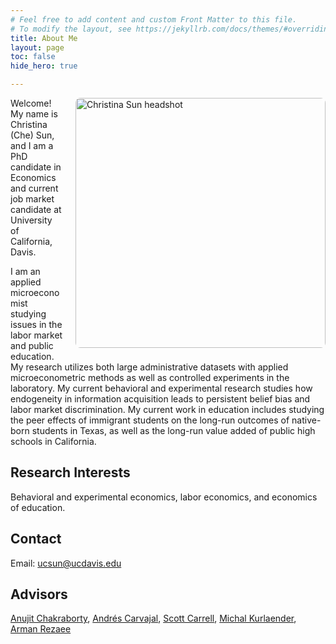 ```yaml
---
# Feel free to add content and custom Front Matter to this file.
# To modify the layout, see https://jekyllrb.com/docs/themes/#overriding-theme-defaults
title: About Me
layout: page
toc: false
hide_hero: true

---
```

<img src="{{ '/assets/photos/headshot.jpg' | relative_url }}"
     alt="Christina Sun headshot"
     style="float:right; width:400px; margin:0 0 1rem 1.25rem; border-radius:8px;"
     loading="lazy">

Welcome! My name is Christina (Che) Sun, and I am a PhD candidate in Economics and current job market candidate at University of California, Davis. 

I am an applied microeconomist studying issues in the labor market and public education. My research utilizes both large administrative datasets with applied microeconometric methods as well as controlled experiments in the laboratory. My current behavioral and experimental research studies how endogeneity in information acquisition leads to persistent belief bias and labor market discrimination. My current work in education includes studying the peer effects of immigrant students on the long-run outcomes of native-born students in Texas, as well as the long-run value added of public high schools in California. 


## Research Interests
Behavioral and experimental economics, labor economics, and economics of education.


## Contact
Email: <ucsun@ucdavis.edu>

## Advisors 

<a href="https://anujit.ucdavis.edu/about-me" target="_blank">Anujit Chakraborty</a>, <a href="https://economics.ucdavis.edu/people/andres-carvajal" target="_blank">Andrés Carvajal</a>, <a href="https://faculty.econ.ucdavis.edu/faculty/scarrell/" target="_blank">Scott Carrell</a>, <a href="https://education.ucdavis.edu/faculty-profile/michal-kurlaender" target="_blank">Michal Kurlaender</a>, <a href="https://armanrezaee.github.io" target="_blank">Arman Rezaee</a>

